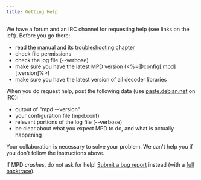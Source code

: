 ```yaml
---
title: Getting Help
---
```


We have a forum and an IRC channel for requesting help (see links on
the left).  Before you go there:

- read the [manual](/doc/html/user.html) and its
  [troubleshooting chapter](/doc/html/user.html#chapter-8-troubleshooting)
- check file permissions
- check the log file (\-\-verbose)
- make sure you have the latest MPD version
  (<%=@config[:mpd][:version]%>)
- make sure you have the latest version of all decoder libraries

When you do request help, post the following data (use
[paste.debian.net](http://paste.debian.net/) on IRC):

- output of "mpd \-\-version"
- your configuration file (mpd.conf)
- relevant portions of the log file (\-\-verbose)
- be clear about what you expect MPD to do, and what is actually
  happening

Your collaboration is necessary to solve your problem.  We can't help
you if you don't follow the instructions above.

If MPD *crashes*, do not ask for help!
[Submit a bug report](https://github.com/MusicPlayerDaemon/MPD/issues) instead (with a
[full backtrace](/doc/html/user.html#mpd-crashes)).
